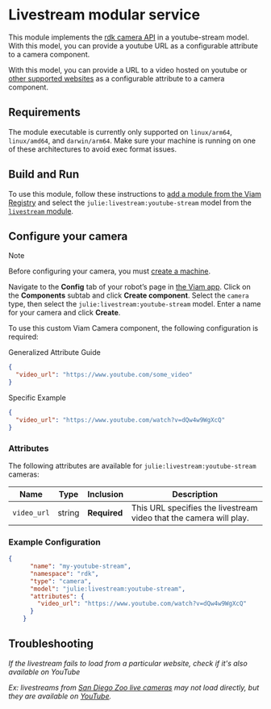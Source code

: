 # Livestream modular service

This module implements the [rdk camera API](https://github.com/rdk/camera-api) in a youtube-stream model.
With this model, you can provide a youtube URL as a configurable attribute to a camera component.

With this model, you can provide a URL to a video hosted on youtube or [other supported websites](https://github.com/yt-dlp/yt-dlp/blob/master/supportedsites.md) as a configurable attribute to a camera component.

## Requirements

The module executable is currently only supported on `linux/arm64`, `linux/amd64`, and `darwin/arm64`. Make sure your machine is running on one of these architectures to avoid exec format issues.

## Build and Run

To use this module, follow these instructions to [add a module from the Viam Registry](https://docs.viam.com/registry/configure/#add-a-modular-resource-from-the-viam-registry) and select the `julie:livestream:youtube-stream` model from the [`livestream` module](https://app.viam.com/module/rdk/julie:camera:youtube-stream).

## Configure your camera

> [!NOTE]  
> Before configuring your camera, you must [create a machine](https://docs.viam.com/manage/fleet/machines/#add-a-new-machine).

Navigate to the **Config** tab of your robot’s page in [the Viam app](https://app.viam.com/).
Click on the **Components** subtab and click **Create component**.
Select the `camera` type, then select the `julie:livestream:youtube-stream` model. 
Enter a name for your camera and click **Create**.

To use this custom Viam Camera component, the following configuration is required:

Generalized Attribute Guide

```json
{
  "video_url": "https://www.youtube.com/some_video"
}
```
Specific Example

```json
{
  "video_url": "https://www.youtube.com/watch?v=dQw4w9WgXcQ"
}
```

### Attributes

The following attributes are available for `julie:livestream:youtube-stream` cameras:

| Name | Type | Inclusion | Description |
| ---- | ---- | --------- | ----------- |
| `video_url` | string | **Required** |  This URL specifies the livestream video that the camera will play. |

### Example Configuration

```json
{
      "name": "my-youtube-stream",
      "namespace": "rdk",
      "type": "camera",
      "model": "julie:livestream:youtube-stream",
      "attributes": {
        "video_url": "https://www.youtube.com/watch?v=dQw4w9WgXcQ"
      }
    }
```

## Troubleshooting

_If the livestream fails to load from a particular website, check if it's also available on YouTube_

_Ex: livestreams from [San Diego Zoo live cameras](https://zoo.sandiegozoo.org/live-cameras) may not load directly, but they are available on [YouTube](https://www.youtube.com/@SanDiegoZoo/streams)._
